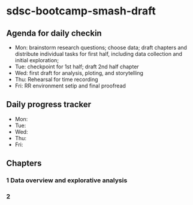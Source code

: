 # sdsc-bootcamp-smash-draft

## Agenda for daily checkin

- Mon: brainstorm research questions; choose data; draft chapters and distribute individual tasks for first half, including data collection and initial exploration;
- Tue: checkpoint for 1st half; draft 2nd half chapter
- Wed: first draft for analysis, ploting, and storytelling
- Thu: Rehearsal for time recording
- Fri: RR environment setip and final proofread

## Daily progress tracker
- Mon:
- Tue:
- Wed:
- Thu:
- Fri:


## Chapters

### 1 Data overview and explorative analysis

### 2 